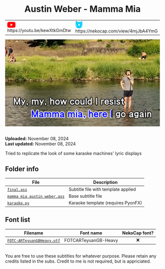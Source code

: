 
<h1 align='center'>Austin Weber - Mamma Mia</h1>

<table align='center'>
    <tr>
        <td> <img src='../.img/youtube.svg' alt='YouTube' width=27 align='center'> &nbsp https://youtu.be/kewXtkGmDtw </td>
        <td> <img src='../.img/nekocap.svg' alt='NekoCap' width=23 align='center'> &nbsp https://nekocap.com/view/4mjJbA4YmG </td>
    </tr>
</table>

[![](./preview.webp)](https://www.youtube.com/watch?v=kewXtkGmDtw&nekocap=4mjJbA4YmG)

<table align='center'>
</table>

**Uploaded:** November 08, 2024  
**Last updated:** November 08, 2024

<!-- Description goes here -->
Tried to replicate the look of some karaoke machines' lyric displays

## Folder info

| File | Description |
| ---- | ----------- |
[`final.ass`](final.ass) | Subtitle file with template applied |
[`mamma mia austin weber.ass`](mamma%20mia%20austin%20weber.ass) | Base subtitle file |
[`karaoke.py`](karaoke.py) | Karaoke template (requires PyonFX) |

## Font list

| Filename | Font name | NekoCap font? |
| ---- | ---- | :--: |
 [`FOTC-ARTeyuanGBHeavy.otf`](./fonts/FOTC-ARTeyuanGBHeavy.otf) | FOTCARTeyuanGB-Heavy | ❌ |

<!-- Permissions -->
## 
You are free to use these subtitles for whatever purpose. Please retain any credits listed in the subs. Credit to me is not required, but is appriciated.
